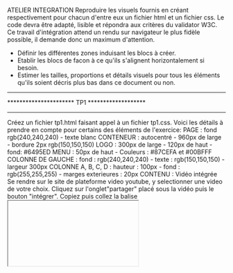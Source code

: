 ATELIER INTEGRATION
Reproduire les visuels fournis en créant respectivement pour chacun d'entre eux un fichier html et un fichier css.
Le code devra être adapté, lisible et répondra aux critères du validator W3C.
Ce travail d'intégration attend un rendu sur navigateur le plus fidèle possible, il demande donc un maximum d'attention.
- Définir les différentes zones induisant les blocs à créer.
- Etablir les blocs de facon à ce qu'ils s'alignent horizontalement si besoin.
- Estimer les tailles, proportions et détails visuels pour tous les éléments qu'ils soient décris plus bas dans ce document ou non.
************************************************
**********************  TP1  *******************
************************************************
Créez un fichier tp1.html faisant appel à un fichier tp1.css.
Voici les détails à prendre en compte pour certains des éléments de l'exercice:
PAGE :
fond rgb(240,240,240) - texte blanc
CONTENEUR :
autocentré - 960px de large - bordure 2px rgb(150,150,150)
LOGO :
300px de large - 120px de haut - fond: #6495ED
MENU :
50px de haut - Couleurs : #87CEFA et #00BFFF
COLONNE DE GAUCHE : 
fond : rgb(240,240,240) - texte : rgb(150,150,150) - largeur 300px
COLONNE A, B, C, D :
hauteur : 100px - fond : rgb(255,255,255) - marges exterieures : 20px
CONTENU :
Vidéo intégrée
Se rendre sur le site de plateforme video youtube, y selectionner une video de votre choix.
Cliquez sur l'onglet"partager" placé sous la vidéo puis le bouton "intégrer".
Copiez puis collez la balise <iframe> proposée vers l'emplacement souhaité dans votre code après avoir entré les paramètres de votre choix.
FOOTER :
hauteur : 80px - Couleurs : #87CEFA et #00BFFF
DECOUVRIR : 
la hauteur de ligne sur un bloc peut permettre de définir le placement en hauteur d'un texte dans ce bloc lorsque celui ci n'excède pas une ligne.
Essayez d'entrer la propriété "line-height: XXpx;" dans votre css en remplacant XX par une valeur, testez différentes valeurs.
************************************************
**********************  TP2  *******************
************************************************
Créez un fichier tp2.html faisant appel à un fichier tp2.css.
Voici les détails à prendre en compte pour certains des éléments de l'exercice:
PAGE :
fond rgb(100,100,100) - texte blanc - police à bâton
HEADER :
fond : #228B22
CONTENEUR dans le HEADER, dans le contenu et le dans le FOOTER :
autocentré - largeur : 80% de son parent
LOGO :
largeur : 25% - hauteur : 120px - couleur : #3CB371
MENU :
largeur : 75% - couleurs : #32CD32 et #9ACD32
BLOCS A, B, C et D :
fond : rgb(200,200,200) - largeur : 46% - hauteur 100px - marges exterieures : 2%
CONTENU :
Carte GoogleMap intégrée:
Se rendre sur le site https://www.google.fr/maps, y selectionner une adresse de votre choix.
Cliquez sur le bouton "partager" du panneau latéral puis le bouton "intégrer une carte".
Copiez puis collez la balise <iframe> proposée à l'emplacement souhaité dans votre code après avoir entré les paramètres de votre choix.
Vous pouvez parametrer la taille ce cet iframe via CSS ou dans l'attribut HTML width="".
FOOTER :
hauteur : 80px - couleurs : #32CD32 et #9ACD32
************************************************
************************************************
Bon code !
